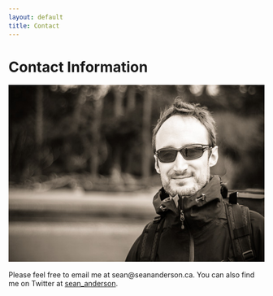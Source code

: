 ```yaml
---
layout: default
title: Contact
---
```


# Contact Information #

<img src="/images/sean_anderson_olympics.jpg" alt="Sean C. Anderson" width="580" height="348" class="headshot"/>


Please feel free to email me at sean<span style="display:none">ignorethis</span>@seananderson.ca. You can also find me on Twitter at [sean_anderson](https://twitter.com/sean_anderson). 

